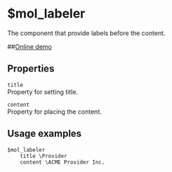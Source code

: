 # $mol_labeler

The component that provide labels before the content.

##[Online demo](http://eigenmethod.github.io/mol/#demo=mol_labeler_demo)

## Properties

`title`  
Property for setting title.

`content`  
Property for placing the content.

## Usage examples
```
$mol_labeler
	title \Provider
	content \ACME Provider Inc.
```

